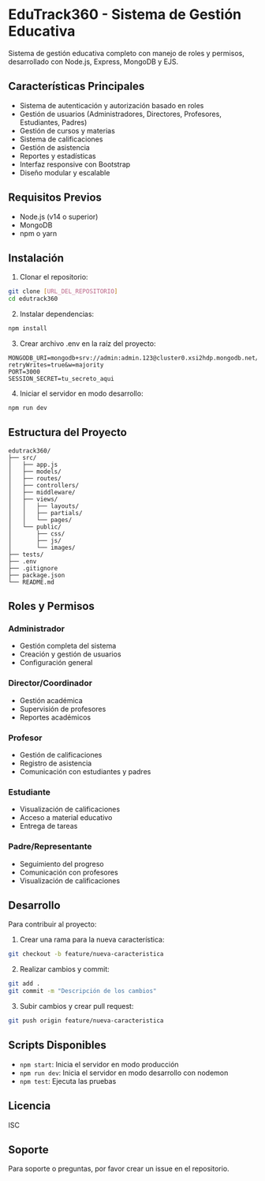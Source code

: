 # EduTrack360 - Sistema de Gestión Educativa

Sistema de gestión educativa completo con manejo de roles y permisos, desarrollado con Node.js, Express, MongoDB y EJS.

## Características Principales

- Sistema de autenticación y autorización basado en roles
- Gestión de usuarios (Administradores, Directores, Profesores, Estudiantes, Padres)
- Gestión de cursos y materias
- Sistema de calificaciones
- Gestión de asistencia
- Reportes y estadísticas
- Interfaz responsive con Bootstrap
- Diseño modular y escalable

## Requisitos Previos

- Node.js (v14 o superior)
- MongoDB
- npm o yarn

## Instalación

1. Clonar el repositorio:
```bash
git clone [URL_DEL_REPOSITORIO]
cd edutrack360
```

2. Instalar dependencias:
```bash
npm install
```

3. Crear archivo .env en la raíz del proyecto:
```env
MONGODB_URI=mongodb+srv://admin:admin.123@cluster0.xsi2hdp.mongodb.net/ProEduDB?retryWrites=true&w=majority
PORT=3000
SESSION_SECRET=tu_secreto_aqui
```

4. Iniciar el servidor en modo desarrollo:
```bash
npm run dev
```

## Estructura del Proyecto

```
edutrack360/
├── src/
│   ├── app.js
│   ├── models/
│   ├── routes/
│   ├── controllers/
│   ├── middleware/
│   ├── views/
│   │   ├── layouts/
│   │   ├── partials/
│   │   └── pages/
│   └── public/
│       ├── css/
│       ├── js/
│       └── images/
├── tests/
├── .env
├── .gitignore
├── package.json
└── README.md
```

## Roles y Permisos

### Administrador
- Gestión completa del sistema
- Creación y gestión de usuarios
- Configuración general

### Director/Coordinador
- Gestión académica
- Supervisión de profesores
- Reportes académicos

### Profesor
- Gestión de calificaciones
- Registro de asistencia
- Comunicación con estudiantes y padres

### Estudiante
- Visualización de calificaciones
- Acceso a material educativo
- Entrega de tareas

### Padre/Representante
- Seguimiento del progreso
- Comunicación con profesores
- Visualización de calificaciones

## Desarrollo

Para contribuir al proyecto:

1. Crear una rama para la nueva característica:
```bash
git checkout -b feature/nueva-caracteristica
```

2. Realizar cambios y commit:
```bash
git add .
git commit -m "Descripción de los cambios"
```

3. Subir cambios y crear pull request:
```bash
git push origin feature/nueva-caracteristica
```

## Scripts Disponibles

- `npm start`: Inicia el servidor en modo producción
- `npm run dev`: Inicia el servidor en modo desarrollo con nodemon
- `npm test`: Ejecuta las pruebas

## Licencia

ISC

## Soporte

Para soporte o preguntas, por favor crear un issue en el repositorio. 